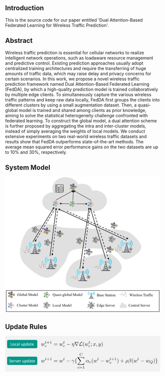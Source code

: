 ## Introduction

This is the source code for our paper entitled 'Dual Attention-Based Federated Learning for Wireless Traffic Prediction'.

## Abstract

Wireless traffic prediction is essential for cellular networks to realize intelligent network operations, such as loadaware
resource management and predictive control. Existing prediction approaches usually adopt centralized training architectures
and require the transferring of huge amounts of traffic data, which may raise delay and privacy concerns for certain
scenarios. In this work, we propose a novel wireless traffic prediction framework named Dual Attention-Based Federated
Learning (FedDA), by which a high-quality prediction model is trained collaboratively by multiple edge clients. To simultaneously
capture the various wireless traffic patterns and keep raw data locally, FedDA first groups the clients into different clusters
by using a small augmentation dataset. Then, a quasi-global model is trained and shared among clients as prior knowledge,
aiming to solve the statistical heterogeneity challenge confronted with federated learning. To construct the global model, a dual
attention scheme is further proposed by aggregating the intra and inter-cluster models, instead of simply averaging the weights
of local models. We conduct extensive experiments on two real-world wireless traffic datasets and results show that FedDA
outperforms state-of-the-art methods. The average mean squared error performance gains on the two datasets are up to 10% and
30%, respectively.

## System Model

![FedDA system model](./system_diagram.png)

## Update Rules

![Federated Optimization](./update_rules.png)